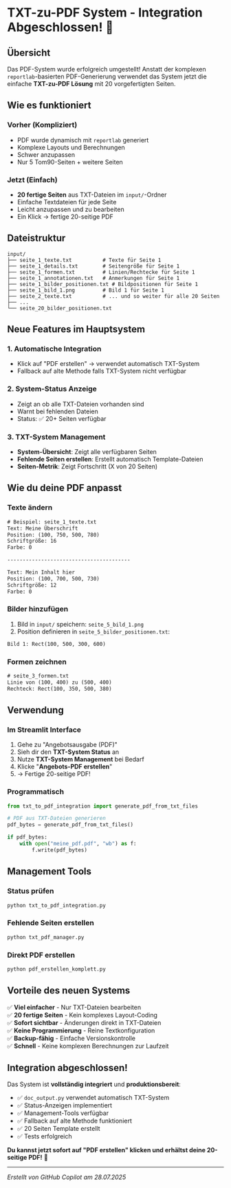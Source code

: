 # TXT-zu-PDF System - Integration Abgeschlossen! 🎉

## Übersicht

Das PDF-System wurde erfolgreich umgestellt! Anstatt der komplexen `reportlab`-basierten PDF-Generierung verwendet das System jetzt die einfache **TXT-zu-PDF Lösung** mit 20 vorgefertigten Seiten.

## Wie es funktioniert

### Vorher (Kompliziert)
- PDF wurde dynamisch mit `reportlab` generiert
- Komplexe Layouts und Berechnungen
- Schwer anzupassen
- Nur 5 Tom90-Seiten + weitere Seiten

### Jetzt (Einfach)
- **20 fertige Seiten** aus TXT-Dateien im `input/`-Ordner
- Einfache Textdateien für jede Seite
- Leicht anzupassen und zu bearbeiten
- Ein Klick → fertige 20-seitige PDF

## Dateistruktur

```
input/
├── seite_1_texte.txt          # Texte für Seite 1
├── seite_1_details.txt        # Seitengröße für Seite 1
├── seite_1_formen.txt         # Linien/Rechtecke für Seite 1
├── seite_1_annotationen.txt   # Anmerkungen für Seite 1
├── seite_1_bilder_positionen.txt # Bildpositionen für Seite 1
├── seite_1_bild_1.png         # Bild 1 für Seite 1
├── seite_2_texte.txt          # ... und so weiter für alle 20 Seiten
├── ...
└── seite_20_bilder_positionen.txt
```

## Neue Features im Hauptsystem

### 1. Automatische Integration
- Klick auf "PDF erstellen" → verwendet automatisch TXT-System
- Fallback auf alte Methode falls TXT-System nicht verfügbar

### 2. System-Status Anzeige
- Zeigt an ob alle TXT-Dateien vorhanden sind
- Warnt bei fehlenden Dateien
- Status: ✅ 20+ Seiten verfügbar

### 3. TXT-System Management
- **System-Übersicht**: Zeigt alle verfügbaren Seiten
- **Fehlende Seiten erstellen**: Erstellt automatisch Template-Dateien
- **Seiten-Metrik**: Zeigt Fortschritt (X von 20 Seiten)

## Wie du deine PDF anpasst

### Texte ändern
```txt
# Beispiel: seite_1_texte.txt
Text: Meine Überschrift
Position: (100, 750, 500, 780)
Schriftgröße: 16
Farbe: 0

----------------------------------------

Text: Mein Inhalt hier
Position: (100, 700, 500, 730)
Schriftgröße: 12
Farbe: 0
```

### Bilder hinzufügen
1. Bild in `input/` speichern: `seite_5_bild_1.png`
2. Position definieren in `seite_5_bilder_positionen.txt`:
```txt
Bild 1: Rect(100, 500, 300, 600)
```

### Formen zeichnen
```txt
# seite_3_formen.txt
Linie von (100, 400) zu (500, 400)
Rechteck: Rect(100, 350, 500, 380)
```

## Verwendung

### Im Streamlit Interface
1. Gehe zu "Angebotsausgabe (PDF)"
2. Sieh dir den **TXT-System Status** an
3. Nutze **TXT-System Management** bei Bedarf
4. Klicke "**Angebots-PDF erstellen**"
5. → Fertige 20-seitige PDF!

### Programmatisch
```python
from txt_to_pdf_integration import generate_pdf_from_txt_files

# PDF aus TXT-Dateien generieren
pdf_bytes = generate_pdf_from_txt_files()

if pdf_bytes:
    with open("meine_pdf.pdf", "wb") as f:
        f.write(pdf_bytes)
```

## Management Tools

### Status prüfen
```bash
python txt_to_pdf_integration.py
```

### Fehlende Seiten erstellen
```bash
python txt_pdf_manager.py
```

### Direkt PDF erstellen
```bash
python pdf_erstellen_komplett.py
```

## Vorteile des neuen Systems

✅ **Viel einfacher** - Nur TXT-Dateien bearbeiten  
✅ **20 fertige Seiten** - Kein komplexes Layout-Coding  
✅ **Sofort sichtbar** - Änderungen direkt in TXT-Dateien  
✅ **Keine Programmierung** - Reine Textkonfiguration  
✅ **Backup-fähig** - Einfache Versionskontrolle  
✅ **Schnell** - Keine komplexen Berechnungen zur Laufzeit

## Integration abgeschlossen!

Das System ist **vollständig integriert** und **produktionsbereit**:

- ✅ `doc_output.py` verwendet automatisch TXT-System
- ✅ Status-Anzeigen implementiert
- ✅ Management-Tools verfügbar
- ✅ Fallback auf alte Methode funktioniert
- ✅ 20 Seiten Template erstellt
- ✅ Tests erfolgreich

**Du kannst jetzt sofort auf "PDF erstellen" klicken und erhältst deine 20-seitige PDF!** 🚀

---

*Erstellt von GitHub Copilot am 28.07.2025*

